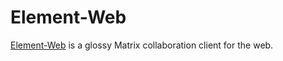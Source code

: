 # Element-Web

[Element-Web](https://element.io/) is a glossy Matrix collaboration client for the web.